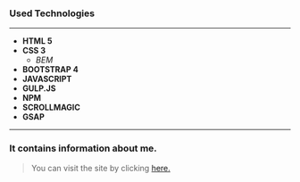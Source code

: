 ### Used Technologies
***
* **HTML 5**
* **CSS 3**
    * *BEM*
* **BOOTSTRAP 4**
* **JAVASCRIPT**
* **GULP.JS**
* **NPM**
* **SCROLLMAGIC**
* **GSAP** 
***
### It contains information about me.
> You can visit the site by clicking [here.](https://duckduckgo.com)
